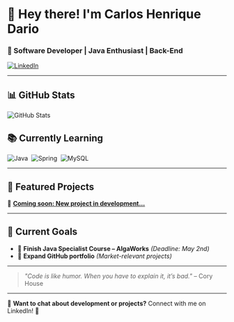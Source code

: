 # 👋 Hey there! I'm Carlos Henrique Dario  
### 🚀 Software Developer | Java Enthusiast | Back-End  


[![LinkedIn](https://img.shields.io/badge/-Carlos%20Henrique%20Dario-0077B5?style=for-the-badge&logo=linkedin&logoColor=white)](https://www.linkedin.com/in/https://www.linkedin.com/in/carloshbdario/)  

---

## 📊 GitHub Stats  

![GitHub Stats](https://github-readme-stats.vercel.app/api?username=carloshdario&show_icons=true&hide=issues,pullrequests&theme=radical)



## 📚 Currently Learning  

<div style="display: flex; gap: 8px;">
  <img align="center" alt="Java" src="https://img.shields.io/badge/Java-ED8B00?style=for-the-badge&logo=openjdk&logoColor=white"/>
  <img align="center" alt="Spring" src="https://img.shields.io/badge/Spring-6DB33F?style=for-the-badge&logo=spring&logoColor=white"/>
  <img align="center" alt="MySQL" src="https://img.shields.io/badge/MySQL-00758F?style=for-the-badge&logo=mysql&logoColor=white"/>

</div>

---

## 🚀 Featured Projects  

🔹 **[Coming soon: New project in development...]()**  

---

## 🎯 Current Goals  

- 🎯 **Finish Java Specialist Course – AlgaWorks** *(Deadline: May 2nd)*  
- 🚀 **Expand GitHub portfolio** *(Market-relevant projects)*  

---

> *"Code is like humor. When you have to explain it, it’s bad."* – Cory House  

---

💬 **Want to chat about development or projects?** Connect with me on LinkedIn! 🚀  
